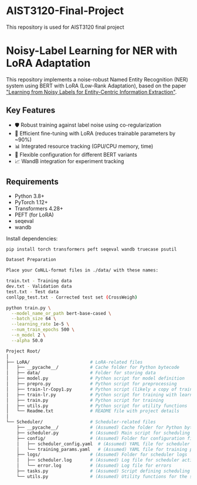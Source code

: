 # AIST3120-Final-Project
This repository is used for AIST3120 final project

# Noisy-Label Learning for NER with LoRA Adaptation

This repository implements a noise-robust Named Entity Recognition (NER) system using BERT with LoRA (Low-Rank Adaptation), based on the paper ["Learning from Noisy Labels for Entity-Centric Information Extraction"](https://arxiv.org/abs/2104.08656).

## Key Features
- 🛡️ Robust training against label noise using co-regularization
- 🚀 Efficient fine-tuning with LoRA (reduces trainable parameters by ~90%)
- 📊 Integrated resource tracking (GPU/CPU memory, time)
- 🔧 Flexible configuration for different BERT variants
- 📈 WandB integration for experiment tracking

## Requirements
- Python 3.8+
- PyTorch 1.12+
- Transformers 4.28+
- PEFT (for LoRA)
- seqeval
- wandb

Install dependencies:
```bash
pip install torch transformers peft seqeval wandb truecase psutil

Dataset Preparation

Place your CoNLL-format files in ./data/ with these names:

train.txt - Training data
dev.txt - Validation data
test.txt - Test data
conllpp_test.txt - Corrected test set (CrossWeigh)

python train.py \
  --model_name_or_path bert-base-cased \
  --batch_size 64 \
  --learning_rate 1e-5 \
  --num_train_epochs 500 \
  --n_model 2 \
  --alpha 50.0

Project Root/
│
├── LoRA/                       # LoRA-related files
│   ├── __pycache__/            # Cache folder for Python bytecode
│   ├── data/                   # Folder for storing data
│   ├── model.py                # Python script for model definition
│   ├── prepro.py               # Python script for preprocessing
│   ├── train-lr-Copy1.py       # Python script (likely a copy of train-lr.py)
│   ├── train-lr.py             # Python script for training with learning rate
│   ├── train.py                # Python script for training
│   ├── utils.py                # Python script for utility functions
│   └── Readme.txt              # README file with project details
│
└── Scheduler/                  # Scheduler-related files
    ├── __pycache__/            # (Assumed) Cache folder for Python bytecode
    ├── scheduler.py            # (Assumed) Main script for scheduling training jobs
    ├── config/                 # (Assumed) Folder for configuration files
    │   ├── scheduler_config.yaml  # (Assumed) YAML file for scheduler settings
    │   └── training_params.yaml   # (Assumed) YAML file for training parameters
    ├── logs/                   # (Assumed) Folder for scheduler logs
    │   ├── scheduler.log       # (Assumed) Log file for scheduler activity
    │   └── error.log           # (Assumed) Log file for errors
    ├── tasks.py                # (Assumed) Script defining scheduling tasks
    └── utils.py                # (Assumed) Utility functions for the scheduler

